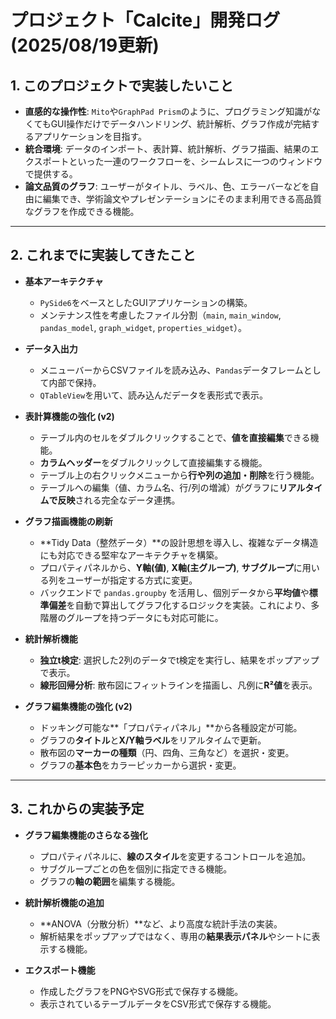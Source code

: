 # プロジェクト「Calcite」開発ログ (2025/08/19更新)

## 1. このプロジェクトで実装したいこと

-   **直感的な操作性**: `Mito`や`GraphPad Prism`のように、プログラミング知識がなくてもGUI操作だけでデータハンドリング、統計解析、グラフ作成が完結するアプリケーションを目指す。
-   **統合環境**: データのインポート、表計算、統計解析、グラフ描画、結果のエクスポートといった一連のワークフローを、シームレスに一つのウィンドウで提供する。
-   **論文品質のグラフ**: ユーザーがタイトル、ラベル、色、エラーバーなどを自由に編集でき、学術論文やプレゼンテーションにそのまま利用できる高品質なグラフを作成できる機能。

---

## 2. これまでに実装してきたこと

-   **基本アーキテクチャ**
    -   `PySide6`をベースとしたGUIアプリケーションの構築。
    -   メンテナンス性を考慮したファイル分割（`main`, `main_window`, `pandas_model`, `graph_widget`, `properties_widget`）。

-   **データ入出力**
    -   メニューバーからCSVファイルを読み込み、`Pandas`データフレームとして内部で保持。
    -   `QTableView`を用いて、読み込んだデータを表形式で表示。

-   **表計算機能の強化 (v2)**
    -   テーブル内のセルをダブルクリックすることで、**値を直接編集**できる機能。
    -   **カラムヘッダー**をダブルクリックして直接編集する機能。
    -   テーブル上の右クリックメニューから**行や列の追加・削除**を行う機能。
    -   テーブルへの編集（値、カラム名、行/列の増減）がグラフに**リアルタイムで反映**される完全なデータ連携。

-   **グラフ描画機能の刷新**
    -   **Tidy Data（整然データ）**の設計思想を導入し、複雑なデータ構造にも対応できる堅牢なアーキテクチャを構築。
    -   プロパティパネルから、**Y軸(値)**, **X軸(主グループ)**, **サブグループ**に用いる列をユーザーが指定する方式に変更。
    -   バックエンドで `pandas.groupby` を活用し、個別データから**平均値**や**標準偏差**を自動で算出してグラフ化するロジックを実装。これにより、多階層のグループを持つデータにも対応可能に。

-   **統計解析機能**
    -   **独立t検定**: 選択した2列のデータでt検定を実行し、結果をポップアップで表示。
    -   **線形回帰分析**: 散布図にフィットラインを描画し、凡例に**R²値**を表示。

-   **グラフ編集機能の強化 (v2)**
    -   ドッキング可能な**「プロパティパネル」**から各種設定が可能。
    -   グラフの**タイトル**と**X/Y軸ラベル**をリアルタイムで更新。
    -   散布図の**マーカーの種類**（円、四角、三角など）を選択・変更。
    -   グラフの**基本色**をカラーピッカーから選択・変更。

---

## 3. これからの実装予定

-   **グラフ編集機能のさらなる強化**
    -   プロパティパネルに、**線のスタイル**を変更するコントロールを追加。
    -   サブグループごとの色を個別に指定できる機能。
    -   グラフの**軸の範囲**を編集する機能。

-   **統計解析機能の追加**
    -   **ANOVA（分散分析）**など、より高度な統計手法の実装。
    -   解析結果をポップアップではなく、専用の**結果表示パネル**やシートに表示する機能。

-   **エクスポート機能**
    -   作成したグラフをPNGやSVG形式で保存する機能。
    -   表示されているテーブルデータをCSV形式で保存する機能。